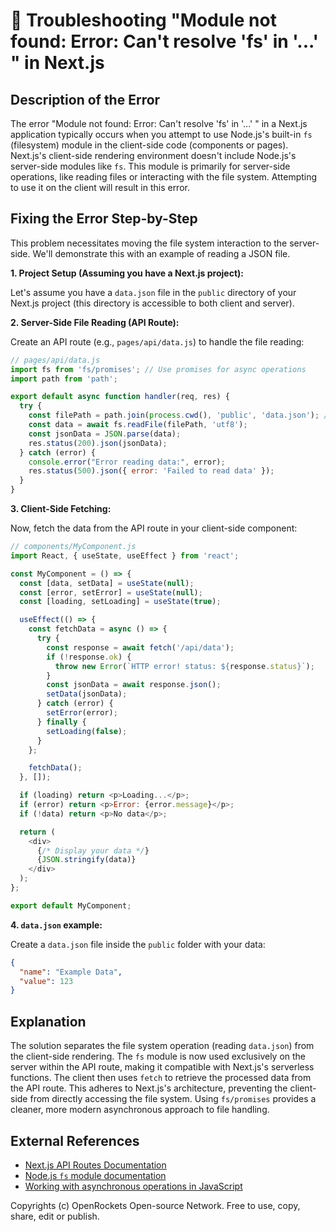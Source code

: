 # 🐞 Troubleshooting "Module not found: Error: Can't resolve 'fs' in '...' " in Next.js


## Description of the Error

The error "Module not found: Error: Can't resolve 'fs' in '...' " in a Next.js application typically occurs when you attempt to use Node.js's built-in `fs` (filesystem) module in the client-side code (components or pages). Next.js's client-side rendering environment doesn't include Node.js's server-side modules like `fs`. This module is primarily for server-side operations, like reading files or interacting with the file system.  Attempting to use it on the client will result in this error.


## Fixing the Error Step-by-Step

This problem necessitates moving the file system interaction to the server-side.  We'll demonstrate this with an example of reading a JSON file.

**1. Project Setup (Assuming you have a Next.js project):**

Let's assume you have a `data.json` file in the `public` directory of your Next.js project (this directory is accessible to both client and server).

**2.  Server-Side File Reading (API Route):**

Create an API route (e.g., `pages/api/data.js`) to handle the file reading:

```javascript
// pages/api/data.js
import fs from 'fs/promises'; // Use promises for async operations
import path from 'path';

export default async function handler(req, res) {
  try {
    const filePath = path.join(process.cwd(), 'public', 'data.json'); // Get the absolute path
    const data = await fs.readFile(filePath, 'utf8');
    const jsonData = JSON.parse(data);
    res.status(200).json(jsonData);
  } catch (error) {
    console.error("Error reading data:", error);
    res.status(500).json({ error: 'Failed to read data' });
  }
}
```

**3. Client-Side Fetching:**

Now, fetch the data from the API route in your client-side component:

```javascript
// components/MyComponent.js
import React, { useState, useEffect } from 'react';

const MyComponent = () => {
  const [data, setData] = useState(null);
  const [error, setError] = useState(null);
  const [loading, setLoading] = useState(true);

  useEffect(() => {
    const fetchData = async () => {
      try {
        const response = await fetch('/api/data');
        if (!response.ok) {
          throw new Error(`HTTP error! status: ${response.status}`);
        }
        const jsonData = await response.json();
        setData(jsonData);
      } catch (error) {
        setError(error);
      } finally {
        setLoading(false);
      }
    };

    fetchData();
  }, []);

  if (loading) return <p>Loading...</p>;
  if (error) return <p>Error: {error.message}</p>;
  if (!data) return <p>No data</p>;

  return (
    <div>
      {/* Display your data */}
      {JSON.stringify(data)}
    </div>
  );
};

export default MyComponent;
```


**4. `data.json` example:**

Create a `data.json` file inside the `public` folder with your data:

```json
{
  "name": "Example Data",
  "value": 123
}
```


## Explanation

The solution separates the file system operation (reading `data.json`) from the client-side rendering.  The `fs` module is now used exclusively on the server within the API route, making it compatible with Next.js's serverless functions. The client then uses `fetch` to retrieve the processed data from the API route.  This adheres to Next.js's architecture, preventing the client-side from directly accessing the file system. Using `fs/promises` provides a cleaner, more modern asynchronous approach to file handling.


## External References

* [Next.js API Routes Documentation](https://nextjs.org/docs/api-routes/introduction)
* [Node.js `fs` module documentation](https://nodejs.org/api/fs.html)
* [Working with asynchronous operations in JavaScript](https://developer.mozilla.org/en-US/docs/Web/JavaScript/Reference/Statements/async_function)


Copyrights (c) OpenRockets Open-source Network. Free to use, copy, share, edit or publish.

